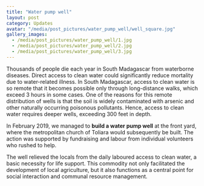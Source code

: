 ```yaml
---
title: "Water pump well"
layout: post
category: Updates
avatar: "/media/post_pictures/water_pump_well/well_square.jpg"
gallery_images:
  - /media/post_pictures/water_pump_well/1.jpg
  - /media/post_pictures/water_pump_well/2.jpg
  - /media/post_pictures/water_pump_well/3.jpg
---
```


Thousands of people die each year in South Madagascar from waterborne diseases. Direct access to clean water could significantly reduce mortality due to water-related illness. In South Madagascar, access to clean water is so remote that it becomes possible only through long-distance walks, which exceed 3 hours in some cases. One of the reasons for this remote distribution of wells is that the soil is widely contaminated with arsenic and other naturally occurring poisonous pollutants. Hence, access to clean water requires deeper wells, exceeding 300 feet in depth. 

In February 2019, we managed to **build a water pump well** at the front yard, where the metropolitan church of Toliara would subsequently be built. The action was supported by fundraising and labour from individual volunteers who rushed to help. 

The well relieved the locals from the daily laboured access to clean water, a basic necessity for life support. This commodity not only facilitated the development of local agriculture, but it also functions as a central point for social interaction and communal resource management.
